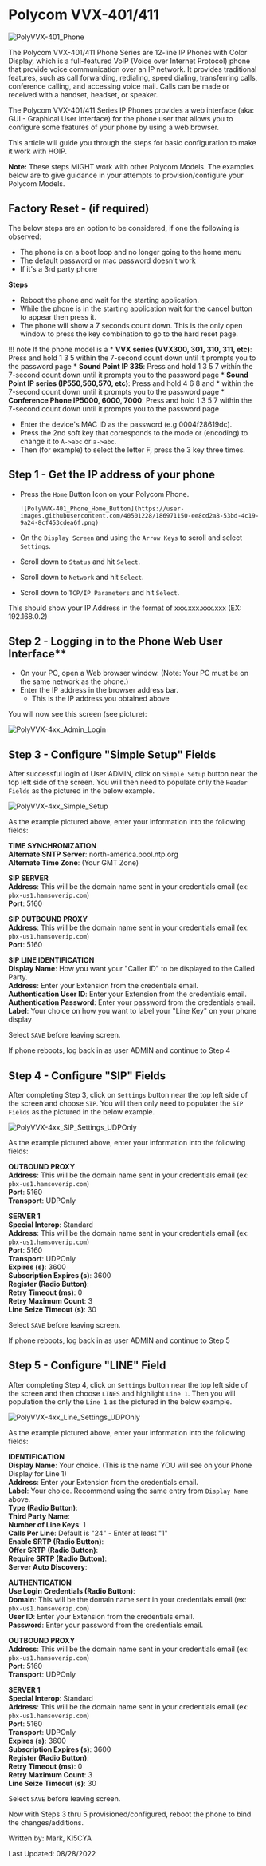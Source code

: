 # Polycom VVX-401/411
![PolyVVX-401_Phone](https://user-images.githubusercontent.com/40501228/186971221-e9fd9166-ddc9-43d0-a756-6f062820867e.png)

The Polycom VVX-401/411 Phone Series are 12-line IP Phones with Color Display, which is a full-featured VoIP (Voice over Internet Protocol) phone that provide voice communication over an IP network. It provides traditional features, such as call forwarding, redialing, speed dialing, transferring calls, conference calling, and accessing voice mail. Calls can be made or received with a handset, headset, or speaker.

The Polycom VVX-401/411 Series IP Phones provides a web interface (aka: GUI - Graphical User Interface) for the phone user that allows you to configure some features of your phone by using a web browser.

This article will guide you through the steps for basic configuration to make it work with HOIP.

**Note:** These steps MIGHT work with other Polycom Models. The examples below are to give guidance in your attempts to provision/configure your Polycom Models.

## Factory Reset - (if required)

The below steps are an option to be considered, if one the following is observed:

* The phone is on a boot loop and no longer going to the home menu
* The default password or mac password doesn't work
* If it's a 3rd party phone

**Steps**

* Reboot the phone and wait for the starting application.
* While the phone is in the starting application wait for the cancel button to appear then press it.
* The phone will show a 7 seconds count down. This is the only open window to press the key combination to go to the hard reset page.

!!! note If the phone model is a
      * **VVX series (VVX300, 301, 310, 311, etc)**: Press and hold 1 3 5 within the 7-second count down until it prompts you to the password page
      * **Sound Point IP 335**: Press and hold 1 3 5 7 within the 7-second count down until it prompts you to the password page
      * **Sound Point IP series (IP550,560,570, etc)**: Press and hold 4 6 8 and \* within the 7-second count down until it prompts you to the password page
      * **Conference Phone IP5000, 6000, 7000**: Press and hold 1 3 5 7 within the 7-second count down until it prompts you to the password page

* Enter the device's MAC ID as the password (e.g 0004f28619dc).
* Press the 2nd soft key that corresponds to the mode or (encoding) to change it to ```A->abc``` or ```a->abc```.
* Then (for example) to select the letter F, press the 3 key three times.

## Step 1 - Get the IP address of your phone

* Press the ```Home``` Button Icon on your Polycom Phone.

      ![PolyVVX-401_Phone_Home_Button](https://user-images.githubusercontent.com/40501228/186971150-ee8cd2a8-53bd-4c19-9a24-8cf453cdea6f.png)

* On the ```Display Screen``` and using the ```Arrow Keys``` to scroll and select ```Settings```.
* Scroll down to ```Status``` and hit ```Select```.
* Scroll down to ```Network``` and hit ```Select```.
* Scroll down to ```TCP/IP Parameters``` and hit ```Select```.

This should show your IP Address in the format of xxx.xxx.xxx.xxx (EX: 192.168.0.2)

## Step 2 - Logging in to the Phone Web User Interface**

* On your PC, open a Web browser window. (Note: Your PC must be on the same network as the phone.)
* Enter the IP address in the browser address bar.
   - This is the IP address you obtained above

You will now see this screen (see picture):

![PolyVVX-4xx_Admin_Login](https://user-images.githubusercontent.com/40501228/186971274-1e9c79e5-9db8-4f34-837b-496b0035f08a.png)

## Step 3 - Configure "Simple Setup" Fields

After successful login of User ADMIN, click on  ```Simple Setup``` button near the top left side of the screen. You will then need to populate only the ```Header Fields```  as the pictured in the below example.

![PolyVVX-4xx_Simple_Setup](https://user-images.githubusercontent.com/40501228/186971309-fc32d13e-798a-418b-93fa-eb94ba2f5eab.png)

As the example pictured above, enter your information into the following fields:

**TIME SYNCHRONIZATION**</br>
**Alternate SNTP Server**: north-america.pool.ntp.org</br>
**Alternate Time Zone**: (Your GMT Zone)</br>

**SIP SERVER**</br>
**Address**: This will be the domain name sent in your credentials email (ex: ```pbx-us1.hamsoverip.com```)</br>
**Port**: 5160

**SIP OUTBOUND PROXY**</br>
**Address**: This will be the domain name sent in your credentials email (ex: ```pbx-us1.hamsoverip.com```)</br>
**Port**: 5160</br>

**SIP LINE IDENTIFICATION**</br>
**Display Name**: How you want your "Caller ID" to be displayed to the Called Party. </br>
**Address**: Enter your Extension from the credentials email.</br>
**Authentication User ID**: Enter your Extension from the credentials email.</br>
**Authentication Password**: Enter your password from the credentials email.</br>
**Label**:  Your choice on how you want to label your "Line Key" on your phone display</br>

Select ```SAVE``` before leaving screen.

If phone reboots, log back in as user ADMIN and continue to Step 4

## Step 4 - Configure "SIP" Fields

After completing Step 3, click on  ```Settings``` button near the top left side of the screen and choose ```SIP```. You will then only need to populater the ```SIP Fields``` as the pictured in the below example.

![PolyVVX-4xx_SIP_Settings_UDPOnly](https://user-images.githubusercontent.com/40501228/186977655-6c78bd46-d138-4374-8512-de3044bde942.png)

As the example pictured above, enter your information into the following fields:

**OUTBOUND PROXY**</br>
**Address**: This will be the domain name sent in your credentials email (ex: ```pbx-us1.hamsoverip.com```)</br>
**Port**: 5160</br>
**Transport**: UDPOnly</br>

**SERVER 1**</br>
**Special Interop**: Standard</br>
**Address**: This will be the domain name sent in your credentials email (ex: ```pbx-us1.hamsoverip.com```)</br>
**Port**: 5160</br>
**Transport**: UDPOnly</br>
**Expires (s)**: 3600</br>
**Subscription Expires (s)**: 3600</br>
**Register (Radio Button)**: <YES></br>
**Retry Timeout (ms)**: 0</br>
**Retry Maximum Count**: 3</br>
**Line Seize Timeout (s)**: 30</br>

Select ```SAVE``` before leaving screen.

If phone reboots, log back in as user ADMIN and continue to Step 5

## Step 5 - Configure "LINE" Field

After completing Step 4, click on  ```Settings``` button near the top left side of the screen and then choose ```LINES``` and highlight ```Line 1```.
Then you will population the only the ```Line 1```  as the pictured in the below example.

![PolyVVX-4xx_Line_Settings_UDPOnly](https://user-images.githubusercontent.com/40501228/186977709-adbf52a8-fa45-4eb9-91ee-c887caeb55c0.png)

As the example pictured above, enter your information into the following fields:


**IDENTIFICATION**</br>
**Display Name**: Your choice.  (This is the name YOU will see on your Phone Display for Line 1)</br>
**Address**: Enter your Extension from the credentials email.</br>
**Label**: Your choice. Recommend using the same entry from ```Display Name``` above.</br>
**Type (Radio Button)**: <Private></br>
**Third Party Name**: <Leave Blank></br>
**Number of Line Keys**: 1</br>
**Calls Per Line**: Default is "24" - Enter at least "1"</br>
**Enable SRTP (Radio Button)**: <Yes></br>
**Offer SRTP (Radio Button)**: <No></br>
**Require SRTP (Radio Button)**: <No></br>
**Server Auto Discovery**: <Enable></br>

**AUTHENTICATION**</br>
**Use Login Credentials (Radio Button)**: <Disable></br>
**Domain**: This will be the domain name sent in your credentials email (ex: ```pbx-us1.hamsoverip.com```)</br>
**User ID**: Enter your Extension from the credentials email.</br>
**Password**: Enter your password from the credentials email.</br>


**OUTBOUND PROXY**</br>
**Address**: This will be the domain name sent in your credentials email (ex: ```pbx-us1.hamsoverip.com```)</br>
**Port**: 5160</br>
**Transport**: UDPOnly</br>

**SERVER 1**</br>
**Special Interop**: Standard</br>
**Address**: This will be the domain name sent in your credentials email (ex: ```pbx-us1.hamsoverip.com```)</br>
**Port**: 5160</br>
**Transport**: UDPOnly</br>
**Expires (s)**: 3600</br>
**Subscription Expires (s)**: 3600</br>
**Register (Radio Button)**: <YES></br>
**Retry Timeout (ms)**: 0</br>
**Retry Maximum Count**: 3</br>
**Line Seize Timeout (s)**: 30</br>

Select ```SAVE``` before leaving screen.

Now with Steps 3 thru 5 provisioned/configured, reboot the phone to bind the changes/additions.

Written by: Mark, KI5CYA

Last Updated: 08/28/2022
